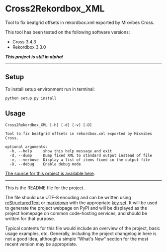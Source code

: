 # Cross2Rekordbox_XML

Tool to fix beatgrid offsets in rekordbox.xml exported by Mixvibes Cross.

This tool has been tested on the following software versions:

* Cross 3.4.3
* Rekordbox 3.3.0

_**This project is still in alpha!**_

---

## Setup

To install setup environment run in terminal:

```text
python setup.py install
```

## Usage

```text
Cross2Rekordbox_XML [-h] [-d] [-v] [-D]

Tool to fix beatgrid offsets in rekordbox.xml exported by Mixvibes Cross.

optional arguments:
  -h, --help     show this help message and exit
  -d, --dump     Dump fixed XML to standard output instead of file
  -v, --verbose  Display a list of items fixed in the output file
  -D, --debug    Enable debug mode
```

[The source for this project is available here][src].

---

This is the README file for the project.

The file should use UTF-8 encoding and can be written using
[reStructuredText][rst] or [markdown][md use] with the appropriate [key set][md
use]. It will be used to generate the project webpage on PyPI and will be
displayed as the project homepage on common code-hosting services, and should be
written for that purpose.

Typical contents for this file would include an overview of the project, basic
usage examples, etc. Generally, including the project changelog in here is not a
good idea, although a simple “What's New” section for the most recent version
may be appropriate.

[src]: https://github.com/binaryguru/cross2rekordbox_xml
[rst]: http://docutils.sourceforge.net/rst.html
[md]: https://tools.ietf.org/html/rfc7764#section-3.5 "CommonMark variant"
[md use]: https://packaging.python.org/specifications/core-metadata/#description-content-type-optional
